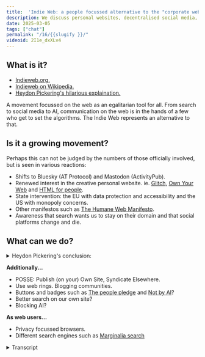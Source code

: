 ```yaml
---
title:  'Indie Web: a people focussed alternative to the "corporate web"'
description: We discuss personal websites, decentralised social media, Web mentions and things we think make up the Indie Web.
date: 2025-03-05
tags: ["chat"]
permalink: "/16/{{slugify }}/"
videoid: 2I1e_dxXLv4
---
```

 

## What is it?

 - [Indieweb.org.](https://indieweb.org/)
 - [Indieweb on Wikipedia.](https://en.wikipedia.org/wiki/IndieWeb)
 - [Heydon Pickering's hilarious explaination.](https://briefs.video/videos/why-the-indieweb/)

 A movement focussed on the web as an egalitarian tool for all. From search to social media to AI, communication on the web is in the hands of a few who get to set the algorithms. The Indie Web represents an alternative to that.

 ## Is it a growing movement?

Perhaps this can not be judged by the numbers of those officially involved, but is seen in various reactions:

- Shifts to Bluesky (AT Protocol) and Mastodon (ActivityPub).
- Renewed interest in the creative personal website. ie. [Glitch](https://glitch.com/), [Own Your Web](https://newsletter.ownyourweb.site/) and [HTML for people](https://www.htmlforpeople.com/).
- State intervention: the EU with data protection and accessibility and the US with monopoly concerns.
- Other manifestos such as [The Humane Web Manifesto](https://humanewebmanifesto.com/).
- Awareness that search wants us to stay on their domain and that social platforms change and die.

## What can we do?

<details> 
<summary> Heydon Pickering's conclusion:</summary>


1. As a content creator, you can reclaim your content from big corporate silos and self-host it. This way your content is your content and you don’t lose anything when Mega Surveillance Media Co decides to kick you off their platform or goes bust. You get to do simple things like edit your content after it’s published and you won’t inadvertently lure people into the clutches of nazi propagandists sharing the same contaminated space.
2. Just because you publish independently, doesn't mean you have to be isolated. You can syndicate your content with technologies like RSS, and invite engagement by implementing a backfeed using standards like [Webmentions](https://indieweb.org/Webmention).
3. As a consumer of content, do not engage with awful people saying awful things. Engaging with them, even to condemn them, only legitimates them and normalizes their bullshit.
4. And finally: the man who entered the Capitol building and had a fatal heart attack did not do so by accidentally electrocuting his own dick with a taser. He just got himself overexcited from all the anger he was being told he should be feeling. Don’t believe everything you read.

 From [Why The Indieweb](https://briefs.video/videos/why-the-indieweb/)
</details> 


**Additionally...**

- POSSE: Publish (on your) Own Site, Syndicate Elsewhere.
- Use web rings. Blogging communities.
- Buttons and badges such as [The people pledge](https://people.pledge.party/) and [Not by AI](https://notbyai.fyi/)?
- Better search on our own site?
- Blocking AI?

**As web users...**

- Privacy focussed browsers.
- Different search engines such as [Marginalia search](https://marginalia-search.com/)


<details> 
<summary> Transcript</summary>




[00:00:05] **Nathan Wrigley:** Hello there and welcome. Today we're talking about Indie Web, a people-focused alternative to the corporate web. We're asking ourselves what is it, and assuming it's a good thing, how can we get involved? We'd appreciate any input by those who know more than we do, either as a future guest on this show or with comments on our YouTube post.

Speaking of which. Apologies to anybody who is audio only listening. They might be expecting something more on building 11 static sites. But yeah, we did two episodes on that, but they were only suitable for the YouTube channel. So we're gonna be talking about the indie web today, and as always. David Waumsley.

How are you doing, David? 

[00:00:46] **David Waumsley:** Yeah, I'm really good. I'm pleased to be doing this one because, for the last couple, it's been on me to try and bluff my way through how to use this kind of new platform. And now this is something where, you introduced me to most things with the D web, but I'm still trying to.

Grapple with what that is and how I can employ that in my work, particularly with client work. But yeah. Yeah, so it's nice. I can just hand much of this over to you, but we have got some show notes, which I've prepared. 

[00:01:17] **Nathan Wrigley:** Yeah. I'll show the show notes in a minute, but I want to be very careful to caveat mTOR, make the case that I don't really.

Practice what I preach here. I follow the indie web stuff from a distance. and where I can, I, I participate not in terms of, time, but in terms of the, things that are out there. I try to use some of those things, but I am no means an expert in this. But it's a fascinating thing and it'd be interesting to see how it, grows or otherwise in the future and what the incentives are and how it might be more aligned with, I don't know, a people first approach to the, internet, that kind of thing.

Shall I share our show notes? 

[00:01:55] **David Waumsley:** Yeah, absolutely. For me it's just that most of the things that come up here are things that you've been onto ahead of me or pointed me to, so it's quite interesting this, yeah. So 

[00:02:05] **Nathan Wrigley:** yeah, and, I get my information from a really broad range of sources. So some of them, really not very well aligned to the indie web, so proprietary social media platforms where these kind of bits of information commonly, but also from listening to.

An eclectic range of chats around the, internet space. So obviously I primarily do WordPress based content, but listening to chats, more about the internet as a whole and what's going on out there. There's loads of information, and I think this is a really interesting topic, a topic of our time really, if you're involved in the internet, but you have a slight suspicion that.

The corporations have taken over and made it into a place which isn't incentivized for humans, but for algorithms and profit. 

[00:02:53] **David Waumsley:** Yeah, exactly. So I guess discovering what it is, we'd have to go first to indie web.org. And for those who are viewing, I'm just gonna go over to their site over here, and that's a title really of our show, is that it's a people focused alternative to the corporate web.

There's a lot more here. it is. Still a very active thing. As we can see down here, there are still meetups and camps that go on with that. I can see this one here. I can see Jen Simmons here. Yeah. attending one of these, to me it feels like when I. I really haven't gone through this site, but when I was looking through, how to get started with it, a lot of the resources to get you going were ironically, I guess in the same way we're doing this on YouTube, but there were YouTube videos, from sort of 10 years ago.

But I guess the, point behind this hasn't changed. It's just hard to judge how active this kind of thing is. 

[00:03:53] **Nathan Wrigley:** Yeah. And also geographically, it's interesting as well. 'cause I, I dunno if you can just scroll down once more, and just pause there. If you just hover there for a minute, you'll see that quite a lot of it is based in, seems to be based at the minute, at least anyway in, in Europe.

And, but I don't know if that's the case. It may be that this is more broadly spread out, but also it does seem to be underpinned by some kind of principle. Again, if you scroll to the top of the page, there's a link out right to the very, very top. There's a link to, where it says we are, a community of independent and personal websites, based on principles.

And that obviously is a link. and the principles are owning your domain and using it as your primary online identity. Something I think most people in the WordPress space would align with publishing on your own site first, optionally elsewhere, and owning your own content. So it's this idea of, just you are the, gatekeeper of it all.

And you don't first lean into some third party service like Facebook or Twitter. You do all of the publishing on your own content, which then you have control over. And if you choose to do anything, you would then cross post or what have you. from there, and obviously platforms like Mastodon and Activity Pub, the protocol behind it are enabling it so that your website can become a first ci, first citizen on the internet as well.

So yeah, there we go. That's roughly it. And also 

[00:05:24] **David Waumsley:** something I didn't pick up on before until I went to Wikipedia. It actually lists out their 10 core principles, which I don't think we'll go through them all 'cause I don't know if I understand them all. But, It was interesting. Just before we press record, you were saying, oh, one of the guys who lives quite locally to you?

[00:05:41] **Nathan Wrigley:** yeah, not, really know so much, but I've had a few interactions with him on social media. So a guy called Kevin Marks and he appeared. The, only reason I know Kevin is I don't know him, I've never met him. I've only had literally two or three exchanges on Twitter, but he, he used to appear regularly on a, chat.

It's a video chat that I watch and listen to called, it used to be called this Week in Google, and now it's changed to intelligent machines. But the, point is, it's the same thing. And so I heard of him and he, regularly came on that show and outlined a lot of the different bits and pieces that were going on in the indie website.

I think that was my first point of contact. but there's Tanex, Selleck, Amber Case, Aaron I dunno how you pronounce that. KY or something like that. Yeah. crystal Beasley and, Kevin there, they seems to be the main proponents, but it seems to be a very human centered, approach, which aligns with what I think.

So it's nice. I. 

[00:06:40] **David Waumsley:** I think my, apart from some of the things that you mentioned, which really didn't click in as being part of the indie web, my first real introduction was, and I really didn't know about Hayden Pickering, but he did this video once, going back to 2021 called Why The Indie Web?

Yeah. And it is, his videos are all hilarious and he gets, he makes so many points in a very short video. They're usually only about seven, nearly eight minutes long on this one. And there's a transcript definitely worth watching. It's hilarious. It really goes through the whole history of the web and how we are where we are now.

and highlights this with, the need to. Take the web, which was something free that we all became accustomed to, to make this into something profitable. So you can sell barbecue sets in his case video. But yeah, and he also has some main points about the indie web, about taking control of that.

But 

[00:07:37] **Nathan Wrigley:** it's I think we need to be forgiving of ourselves. Like that video is really well done, by the way. It's a perfect encapsulation of the whole thing, but, it's. I don't think anybody knew what was gonna happen on the internet. I, don't think there was like this cabal of people robbing their hands together, aha, it's gonna go perfectly in this direction.

It just ended up the way it ended up, because it just did platforms like. Facebook and what have you. Came along and offered us something, which apparently we wanted, and then once it was established that we wanted it, the profit margin and, the incalculable easy for me to say, incalculable wealth that could be made from a platform which had no boundaries of geography, seemingly no ceiling on the number of users that were prepared to spend hours of their day involved in that platform.

And is it any wonder that. It became a corporate thing and billions of dollars were generated and that whole profit motive then seems to have a life of its own. And it gets worse. And it gets worse. And we are where we are. 

[00:08:47] **David Waumsley:** Yeah, exactly. I think a lot of talks on it, and I think possibly in that video of Hayden, he says, and now to introduce the villain capitalism.

in some ways we didn't really see it. We, see it now retrospectively as that because we realize that when you put something like the internet and what it's become over time, that obviously it's gonna get distorted by the, current mode of capitalism. people need to earn money from it.

So it's distorted this kind of essentially free web that we were given, to use for our own communication. It's got lost, In these big Yeah. Big giants who own the algorithms and obviously, change the way that all of us behave and the types of communication we have each other with each other.

Yeah. And 

[00:09:38] **Nathan Wrigley:** I 

think, we've slowly but surely given over our perception of what's normal on the internet. if you rewind right to the beginning when it was CERN and The, really going right back up on it and things like that where people were just academically.

Curiously. Oh hyperlinks. Tim Burners Lee. Oh, look at that. I can put a link behind this word and that will open up a page somewhere else on this diaspora of servers. And it, that was just faab fabulously philanthropic. It felt like, there's, there was no profit motive. And then. People discovered, oh, you can set cookies.

Oh, that's interesting. cookies I think probably were in initially just for state maintaining are you logged in? Are you not logged in? And then clever people thought, oh, we can do a little bit more with that. We can, we can track you across things and suddenly there's a profit motive for capturing your attention and keeping you on there longer.

And, we are where we are, but luckily. The underpinnings haven't changed. The tech, the technologies, the stack behind the internet may is the same. Yes. So we don't have to keep going in the direction that the corporations are pulling us. We can just reign it back and go back to it just being a bunch of links without cookies and without tracking and without, the millions of dollars generated.

Yeah, 

[00:11:02] **David Waumsley:** we 

[00:11:03] **Nathan Wrigley:** found 

[00:11:03] **David Waumsley:** the need to do that. And big corporations like Google, Microsoft, Adobe, all of them are involved in. The building and, and working together on browsers, the building of CSS. And, in some ways, the, web is stronger than it's ever been because we all realize that it is what it was intended to be.

Something for everybody on everything, this one, standard that we all use. So I think in some ways that's backing forth. So I think, it. In some ways the next question I put on the notes here, which we might as well move into, is this was my sense of it when going to the indie web.

So I hear about it. I, for me, it was Hayden's video. I go and look up the site of what's this indie web people are talking of, and then I don't really get a sense of whether it's growing and it's still very difficult to know that as a sort of movement, but. You said this, and I wrote it as exactly the same notes when we were talking earlier, that I don't think it can be measured as a sort of movement of the numbers of people or the meetings that they have there.

It shows itself through different reactions. 

[00:12:09] **Nathan Wrigley:** Yeah, and I, my, my end. Expectation is that it, might be growing, but I, would imagine it's growing at a fairly slow rate. And what I mean by that is you don't really hear the mainstream talking about any of this stuff. It does seem to be, a collection, a small collection of people who are interested in this.

And honestly, if you ask me to give you any commentary about. Almost any subject that humans talk about. I've got no interest in 99.9% of those subjects. There's a handful of things that I'm interested in, and I love those and I talk about 'em. the same's true about this, isn't it? Most people, you switch on your phone or you switch on the computer.

The only thing they care about is does it work and not, what's the moral basis for it or what is the, underlying protocol and where's the data going? It's if I click this, can I buy it? Okay, that works. Who cares? I don't because it, there's no, there's no violence associated with this.

There's no impediment to it working the fact that your data's being consumed here, there, and everywhere. I honestly think most people do not care so long as it works, and they're very happy with the trade off of you. Show me a ton of ads and I'll try to be inoculated against them. I'll try to ignore them, but if it's free, you show me ads.

That's fine. I think most people have that impression. But you and I are slightly different, I think. 

[00:13:34] **David Waumsley:** Yeah, I think you are ahead of me on that one because I didn't care too much about that kind of stuff. And there is a kind of irony. I mean it's slightly off the point here, we don't have the same kind of high streets that you would have certainly in the uk, that there was in the old days.

And you think. You don't know at the time, do you? You, work at a shop, you're busy, you want to buy other stuff from other shops, but you are busy working and stuff, so you buy from Amazon. Amazon then slowly starts to put. That shop outta business eventually. You are all outta business and you are only all buying from Amazon, But it's also, it's, you don't know you're destroying your own 

[00:14:10] **Nathan Wrigley:** industry yourself if you, yeah, but we're also in a curious time, like if you think about it, mass communication, I guess really you could begin that with something like the telephone, but the telephone was very much a one-to-one and it didn't have a, like a, it wasn't recording anything.

It really is only in the last 15 or so years. That, yes, people have been able to s have some sort of global conversation, like normal people. Obviously if you're the prime minister of the UK or the president of the us you've been able to have those conversations, but most of us don't. And now we're thrust into this scenario where you can, message people.

Anywhere in the world. And, I'm not sure as a species, we're quite ready for it, frankly, in rewind the clock, I don't know, a hundred years, 200 years, something like that, which in the, in, in the history of. Our species is not that long. You probably didn't really get much further than your front door.

On a typical year, you might wander a few hundred yards here, there and everywhere. There's no trains, there's no cars. Would've been an effort to own a horse and get anywhere on that would, it's still taken days, but the point is your world was. Much smaller. Yes. And we, have this impression that because it's now bigger and we're involved in global things, and I can, you are in Goa, I'm in Yorkshire, north Yorkshire, and yet here we are talking as if we're next door to, literally you could be sat next to me.

I can hear every word you're saying and every breath and everything. It's, yeah. Is that normal? I, don't know if that's. I don't know if that's a good idea in the end, 

[00:15:49] **David Waumsley:** but for us it feels like, I feel like I'm in the UK anyway when I'm talking to you because culturally I'm still Yeah, very much in the UK and that so full of that kind of news.

But anyways, yeah, so what's a couple? I was trying to get a few of the things where I think maybe the movement is shifting and I put some things down here. Which I think is quite interesting is, these kinda shifts that we've seen to say Blue Sky using the AT Protocol and Mastodon, which again, you were really early on in using Mastodon, where I thought, what is this?

Which is using Activity Pope, which is a standard, isn't it? It's a W three C standard. 

[00:16:29] **Nathan Wrigley:** Yeah. So this is the idea of replacing platforms with protocols. So instead of using Twitter or X, you use. Activity pub. so you know, anybody can use the activity pub protocol and build their own thing on top of it.

So Mastodon isn't what's powering the technology, it's the activity pub protocol. And you've seen moves in the WordPress space. We have the activity pub protocol, sorry, plugin. You have things like pixel fed and various things built on top. And so the idea is there's this interoperable layer.

and it's standards based. Anybody can, work with it. you can own your own instance of Mastodon, but the protocol is the thing that you're interested in, not the platform. And at the at, or I think it's at Protocol, which is the one that Blue Sky's using is, is similar but different.

the, one of the things that it hasn't yet done as of recording this, it hasn't, it hasn't gone. All in, in the same way that Activity Pub has, for example, I don't think you can move your account yet from one platform to another. so you don't own your data in that way. But the intention is that it will happen, but it hasn't happened yet.

I think they're trying to get their docs in a row, but this is, these two are moves to open up social, interactions. and any interaction, really any kind of activity on the internet and it to be built upon an open platform, which anybody can use. And so you can go to Mastodon and you won't be bombarded with ads.

There's no algorithm there trying to game your feed. You basically get a chronological feed of content produced by people in the order in which they produced it. So if you follow no people, your timeline is empty. If you follow 12 people, it will be fairly quiet. If you follow a thousand people, it'll be noisy.

but there won't be an algorithm trying to insert an ad or trying to say, this post will capture your attention. Let's put that in front of you 'cause you'll stay on for a bit longer. None of that. The thing is you could build that on top of activity pop, you could build that platform, but I expect not too many people would want to use it.

But anyway, 

[00:18:47] **David Waumsley:** yeah. And I suspect all the big moves to Masteron and Blue Sky. Blue sky particularly, I think coming so quickly is, due to the way that Twitter had gone, and the direction with that. And I think, it's. Perhaps the same. we'll look to those big players, but rather than being something that the indie web people think, no, I shouldn't have these algorithms affected me.

It really comes down to a sort of breaking point. The politics or really, or the disagree. for, me, 

[00:19:16] **Nathan Wrigley:** the break, that I needed was just realizing that my attention, I was not able to compete against the algorithm. I literally was unable to stop. Using the phone. I've, decided to call the phone from now on the rectangle.

That's what I'm gonna refer to it as. So I, refer to people staring at the rectangle. 'cause it gives it that 

[00:19:43] **David Waumsley:** what the heck 

[00:19:44] **Nathan Wrigley:** I don't know, like very third party It's bleak and it's a bit like something at the obelisk of 2001, a Space Odyssey or something like that. But, I was unable to stop doing it and I would be doing it at all times of the day, which I knew four in the morning.

Why the heck am I doing this? And I realized that it was because these algorithms had completely captured me and it was not in my interest to be staring at the, rectangle at four in the morning. 

[00:20:11] **David Waumsley:** And I think something which I certainly became aware of, I lost my Facebook. Access. so it was hacked in some way.

Somebody managed to do something, there was a security issue there, and, there was no way I could really convince them to put me back. And I had, a group which was growing there, so they, suddenly I couldn't communicate to this group that. I've gone, the person running this group and that, that was the thing that really attracted me to things like Facebook was only the groups and a special collection of people.

But I realized as I think more people do, as we see them come and go, that we know these platforms will eventually die. I. and others will take over. and if it's important for you to own your content, then you probably need to be looking. If it's disposable, then that's fine, isn't it? But if you, feel there's some value in keeping it and having an ownership over it, you do need to.

Find alternatives. 

[00:21:11] **Nathan Wrigley:** That's right. It's a really, peculiar trade off though, isn't it? because the platforms like Facebook, for example, have captured all the audience. I, my intuition is that Facebook might be in decline, but that is purely intuition. It's not based upon any data. but if you have your congregation for want of a better word, over on Facebook and like you, something happens and you lose access, that's gone.

it's completely gone. Growing an audience outside of Facebook, I think is really hard because Yeah. Or or YouTube or TikTok or whatever it may be. Because they do such a great job of if you are producing content, which their algorithm says, look, this is making, waves, therefore it's making our platform money.

They will then push the audience for you. They will make the audience for you. Yes. And so it's a real trade off. Trying to do it yourself is much harder. But obviously you own it, and if TikTok decides to shut you down, it doesn't matter. 

[00:22:12] **David Waumsley:** Yeah, there's a point actually later on that we'll get to that.

If there's any other points that we put on, whether it's growing or that, I put in maybe, state, sorry. the state interventions, the things that we're seeing with the eu with data protection, accessibility, and certainly with the US getting, having monopoly concerns over the likes of what Apple and Google do as well.

is that part of the, in some ways it's legislating against monopolies, which is what we're. I, guess everybody's worried about, 

[00:22:43] **Nathan Wrigley:** yeah, I don't really know, actually. obviously the things like the GDPR and the concern about where your data is held, if you are, typing on a keyboard in Germany, but the, result of that typing in gets saved to some server in the us.

I, think, that seems to be a topic of growing concern. It's so ephemeral though for most people to like, how do you capture that in the minds of most people? How do you get people to care about that? Because all that you care about is that the next time you go in, the pixels come back. I. Onto your screen and so okay, who did what When I wrote to John six months ago, let me just go back to that conversation with Jeff.

There it is. There's the conversation I had with John. I remember what we said. Now it's like, where was that data? I don't care. I care, but I don't think most people care. but that does seem to be a part. And, we're in a fairly fractured time in terms of inter international diplomacy and politics and things.

So it'd be interesting to see how these lines get drawn and whether. Whether we will be siloing our data inside of our own national boundaries more and more. But I don't know if it's a part of it. It feels like it is a part of it. Anybody that's watching this can tell us. 

[00:24:00] **David Waumsley:** And I think definitely what seems a part of it to me was, at the same time there was a lot of, confidence chats that I saw with a, a renewed interest and an encouragement by many to get creative again, as we did in the early web with HTML and CSS, and make your own personal sites, have your own ownership there. And, again, I something that you put me on to first. there was a newsletter Own your web. I'm just gonna Oh yeah, that's right on the screen.

Yeah. By met, Matt Ott there and yeah, I like this. That's, yeah, it's great. it just. It just encourages people that they can just build these websites together, as we did in the early days. And people have forgotten about it now. It's been taken over by everybody feels the easiest way is a, web builder or something.

So yeah, it's a really good series. and that led me on to realizing there were other services I wasn't aware of. Things like, glitch here, which is a little bit like, GitHub pages or, Netlify, which we use, but it's really a bit more aimed at free hosting for people who want to do their own basic sites.

Get started with HDML, maybe start with some templates, levity, which we've been talking around is, on the remix here for easy blogging with Eleventy is in here. So again, it's something that's been around for a while, but. Not hugely taken off though. 

[00:25:28] **Nathan Wrigley:** It's interesting how, like how we've entered this era I, and you keep calling it the subscription economy where you just pay a little bit and you have access to all this stuff, but you don't own any of it.

So in the case of music, you might pay Spotify $10 a month or something and once that elapses, the music's all gone. Whereas when you were a child and I, was a child, you, purchased the music and it was yours forever. And sure enough, you didn't have access to all the music and you thought long and hard about which CDs you were going to buy.

But thinking about it, in my childhood growing up, we, rented nothing. We had a mortgage on the house that we lived in, but everything, all transactions were a case of you pay for the thing and you get the thing and it's now yours to own. Whereas now we've definitely, there's a shift to, okay, I'll pay you a small amount on a monthly basis or an annual basis, or what have you.

And the trade off is that you won't ever own it, but it'll be yours during the period in which you are paying me. Of course the problem is when that, when you no longer can pay it, like you either choose not to pay it or you run outta money or you retire and suddenly realize that all these bills that you've been able to service for all this time are no longer possible, and suddenly all your access to the music is gone and you probably would've been better off building up a record collection all those years.

it's interesting. 

[00:26:56] **David Waumsley:** Yeah, absolutely. I, must, the other thing that I linked to on there, which I think is great 'cause it won't come up in search very Oh yeah. For people, which again, is fairly new and it's somebody just putting a starter for people who just wanna get back to those early days when you just wanna build something that you own yourself.

So I feel there is a big. Encouragement if you like. It's almost, it almost feels a little bit like the seventies just when punk came in. This idea that people could just get back and make music with three chords themselves with a bit of attitude rather than having to know all the sophisticated stuff.

And it feels a little bit like it's encouraging that, and for people to be a little bit more, as they were the websites. Most of the designs we do them to a formula. We've read something like StoryBrand and we know we need to write a certain type of headline and have this in a certain order.

our three benefits need to be listed after our value proposition. And in the early days when people had, geo cities and even MySpace to a certain degree, they were a bit wacky with their designs. so there's that going on. The idea of, showing your creativity through your own personal site and owning the data and sharing with the world, just any.

Interests and thoughts that you have. Yeah, and I think that's a loss, the idea that people, will go and set up Facebook 'cause it's easier to communicate with their friends. But there are less people now who, without any commercial reason, will set it up just as a way of self-expression. 

[00:28:25] **Nathan Wrigley:** Yeah. It really is.

Honestly, the internet is such a power for good, isn't it? It's such a, yeah. It's an amazing resource that humanity has. And it does seem a, shame, honestly. Looking back, I suppose to some extent it was inevitable that money was gonna get involved and take over the whole thing.

But it will be interesting to see if a proportion of the people can, can wrestle that maybe this isn't a situation where we're trying to, we're trying to make it either or. Yeah, it's more a situation of, okay, those that wanna roll their own and do the indie web thing, they, yes, they can do that. And the corporate stuff that can carry on as well.

And we can have a bit of both. Maybe that's the, sort of ideal, yeah. Seesaw of it all. 

[00:29:10] **David Waumsley:** And I think it's, it is in there. I think it's with the indie web, an alternative. And I think everybody needs an alternative. We, and that's it, isn't there? I think, we always need, I think commercialism has pushed forward the web to being what?

We couldn't imagine it being initially to what it is now, so it's needed there. But there is this point where it feels like if you're only on the web to server, a corporate, it's lost a lot. yeah. So what can we do? Let's have a, have I covered the points there? Oh, I did want to mention here, I'll bring it up here to the.

Humane Human Web. Hu 

[00:29:48] **Nathan Wrigley:** Humane. Sorry. Yeah, 

[00:29:49] **David Waumsley:** apologies. Humane Web 

[00:29:50] **Nathan Wrigley:** yesterday. There you go. 

[00:29:51] **David Waumsley:** Yeah, there's a lot of things like this. So this comes from Michelle Barker Set this up. she writes a lot on CSS and does some talks and that she's, I love that website by the way. You did. It's funny, you really like some bold stuff.

You see your, you, I laugh that. Yeah. Funny enough, I think you've a heart, you this personal expression stuff that you see with the insight. So you, always react to those. yeah. Yeah. yeah, so I, I think there's an overlap with lots of people doing these kind of various different things.

So her point is her point on the top there, what it's becoming, that the web is becoming hostile to humans, that people have been tracked and that their privacy is routinely violated. that search is just gonna giving you ads and everything. So her kind of take on it, is also from. Not just where the data goes, but also the eco-friendliness of stuff, and I think.

That's one of her big things. To make lighter websites that don't burn the planet is one of her big things on that, but made for humans again. And similarly, there are other things, let me just bring these up. People are wearing, taking badges and things like the people pledge. I, dunno if this is a good thing or not, whether it's just helping this particular domain to get a lot of attention or whether it's this kind of nice idea that you put a badge on your site, which is saying that.

You stand for these things, you're not gonna discriminate it or devalue anyone on the basis of their age, gender, identity, and other things. Like one, which I'm tempted to put on any site that I do, which is not by ai. yeah, exactly. Yeah. So you can have little badges like that. I don't know if that's connected with the, in a way it seems the same sort of move.

It's like positioning against a corporate direction, if you like. 

[00:31:44] **Nathan Wrigley:** Yeah. It's hard to encapsulate, isn't it? Because this whole movement isn't summed up in one trite little sentence. there's just some feeling in the back of my head about what it is, and. I can't encapsulate it perfectly.

if you, showed me a website and, and you asked me, does this align, I'm not sure does it, I'm not entirely sure, but there's a feeling and it, feels a little bit. philanthropic. It feels a little bit, I don't know, left-leaning for want of a better word. It seems to be more all embracing.

It's definitely not about making loads of money. I'm wondering secretly if we got all of the people involved in the indie web on a deep and profound level and, ask them, would you like to live in a commune? I wa I wonder what the answer would be. 

[00:32:34] **David Waumsley:** so yeah, so we've got, we're back to some Hi hippie 60 times up.

Yeah, that's right. Hugging trees. Yeah. It is a 

[00:32:41] **Nathan Wrigley:** bit, don't, it is a bit of that though. There is some of that sprinkled over the top of this without a doubt. Yeah. Okay. what can we do? Oh, sorry. Carry on. 

[00:32:50] **David Waumsley:** Yeah, no, it's the same thing. I, won't read out. it is. Fascinating Hayden Picker In's conclusion, but it's a lot to read out there what he says we should do.

But, I'll leave that on the site there. there was something which I was introduced to, actually it was by LA Zach Leatherman, the author of 11 two. We've been talking about. He did a talk, I think about five years ago or something on this, and he introduced me to this concept of Posse, which stands for Publish on your own site, syndicate elsewhere.

I love that. Which. Yeah, and I think that's something that you can start to do, can't you? With these protocols where you can start to say, okay, the, canonical. Link, the URL is yours and then your content goes out to all these other services to attract things. And yeah, he cites an example actually, Jeremy, Keith and his site, he's very good at being able to set these things up.

So almost he talks about it as well a lot. He's a big, Defender of the indie web. Of course, as you might expect with him, I can't really show you any examples of it, but basically, no, it's very much tied up with a band in a pub at the moment, isn't it? Yeah. Yes. But that's really how he's running his site.

He, he, it, always stays with him on his domain and it gets sent everywhere else. 

[00:34:13] **Nathan Wrigley:** there is a. I was just gonna say there's a lot of moves in WordPress at the moment to make this possible. So the PO protocol, which is built by a chap called Mattias Fle, he, he's building it. He's been, he now works for Automatic, but the idea is very much of that, it's that you publish on your own website and then.

It. Your website is the account on an activity pub related platform like Mastodon or Pixel Fed. So you publish it there and it's not cross posting, so it's not when you hit publish, it's not then pushing it out to Mastodon. It is. The Mastodon account. The website? Yes. The account. And that's hard to get your head around 'cause we're not used to that.

And then in the future, the, it's, built or being built. The idea is that if somebody comments on Mastodon or pixeled from that or any other platform on the, activity pod protocol, those comments come back into your WordPress post or page. And then if you reply that all gets sent out and it's all happening.

You, you've got that conversation on your own. Yes, your own website. It's fascinating. 

[00:35:26] **David Waumsley:** Yeah, I had a little look at that I was interested in. 'cause it wasn't high numbers for the plugin that goes that No, That allows you to do that easy. And I'm also looking at it because we've decided to not go the WordPress route and do it with 11 for us.

Yeah. I want to see if we can do this very same thing as well with us to have it. As a kind of comedy system to make sure that, there's this whole 

[00:35:45] **Nathan Wrigley:** thing called web mentions, but Exactly, that's as far as I can take you with that. I don't really know how that would be implemented or what that really encapsulates, but I know that in this community, in the sort of indie web, community web mentions is, that.

Yes. Yep. 

[00:36:00] **David Waumsley:** And then there are methods as well. I saw one for being able to, it doesn't matter what platform you're using, as long as you've got the control where you can use the at protocol from Blue Sky to use Blue Sky as your kind of commenting system, 

[00:36:14] **Nathan Wrigley:** I guess that would have a very similar endeavor and that's.

Some, and I know now there's a ton of, work being done for people bridging those two protocols, so literal bridges, so that one connects perfectly with the other so that the two. Protocols bind together so that you could, I don't know, have something that links over to Mastodon and Blue Sky and can publish onto them both at the same time.

That kind of thing. 

[00:36:40] **David Waumsley:** just news here, I, it's very hard when we talk about a lot of these things, so there's usually a question. It's a bit like SEO where there'll be articles saying it's dead, and no it isn't. It's very much alive and stuff, and it's things like, web rings. We, they were there in the early days of the war.

The web before we had Google and the, we would find those connections. I think some of the bigger corporations run some of these, web rings, but that's something we can do in blogging communities. They still exist out there and I started to find a bit of a few of those, but. To be honest, I was so used to just going to search to find all my information from the web that 

[00:37:22] **Nathan Wrigley:** yeah, 

[00:37:22] **David Waumsley:** unless I knew about this, it's unlikely I'd find it.

And I think it has been. And something I'm quite keen, I think, to do myself a little bit more with this is to make sure you create genuine links with people so you can use things like web mentions and stuff by. just naturally mentioning, why you are writing about something comes from somebody else's work.

So you mentioned them. yep. They become aware of it. You promote them and somebody takes from yours and it's this nice circle. Of self-promotion, if you like, that doesn't rely on gaming, 

[00:37:58] **Nathan Wrigley:** Yeah. It's like robbing one another's backs in a way, isn't it? Yes. It feels a little bit more like that.

Yeah. Yeah. And you're not doing it because of, because you'll get a search result boost out of it. You're doing it 'cause it's the right thing to do. 

[00:38:11] **David Waumsley:** Yes, exactly. And it, also helped, you, you don't have to explain from the start again. if you're working on somebody else's work, you want to lead them to that so they can see where you started from.

And I think it just seems a much more. Sensible way to communicate with each other. So anyway, we've been going off for some time, so I'll probably speed up, 

[00:38:30] **Nathan Wrigley:** aren't I? Okay. Yeah. I mean we, yeah, probably we should wrap it up fairly soon, but, just, one quick thing. Apropos of nothing.

Yeah. And that is to say that you were talking about search engines just now I have, I've I. Ditched Google, as my search engine of choice and I've gone over to using, oh, you've got it there. yeah, cgi, I dunno if that's how you pronounce it. I believe that this was started by somebody who used to create a WordPress plugin, and I've forgotten which one it was, but it's probably one that you and I have both heard of and they moved out the WordPress space and, and.

So the, trade off here is that I have to pay for it, but the good thing about it is that I'm, not hoping to keep my search engine results for any length of time. So I don't feel like I want to own, any of the data that I put into this. But the, benefit is that you get a, an unsponsored set of search results.

They don't keep track on what you do, and you can prioritize certain domains. So say for example, I was searching for, oh, I don't know, like socks or something, I might be able to put in a bunch of local websites to me and say, actually, when you're giving the search resource, only select those websites to, to search through so you can curate the search.

And, in that way it inoculates CGI. From, from that bias, which we have no doubt is in the Google search results. you can, definitely get a sense that promoted content, sponsored content comes out at the top, which it always does. You can see that right at the beginning.

And so I'm gonna try this out for a little bit and we'll see how we go. I can't say I can't endorse it 'cause I've not used it for long enough. I only been using it for two or three weeks, but I'm gonna give it a go. Yeah, and I think it's $120 a year. I think they've got a 30 day trial or something if you wanna give it a go.

But I, I think it's a good thing for me to be doing. 

[00:40:28] **David Waumsley:** Yeah, no, I think it's fascinating. I think with Google, as we, realized, obviously they did it with things like encouraging us to use schema and rich snippets, which they don't need so much now with ai, but in some ways we realize now it's to keep them.

To keep us all on their domain rather than the original deal, which is, we'll do what you want Google, to make our sites, search friendly. Absolutely. And you send us the traffic, Yeah. Let's go in. 

[00:40:54] **Nathan Wrigley:** Yeah. Yeah. give it a go. cgi.com. See what you think. Yeah, 

[00:40:58] **David Waumsley:** I'll mention another one, which I put down here.

'cause I, in fact, I put it down as a note there, as web users, we can try different search engines. You were already ahead of me, but I saw somebody else mention talking about new web. Marginalia Now, it's probably not that useful, but it's, you can search and I can't because honestly I've, I don't know it very well to be able to demonstrate it and plus we're on audio, so I won't, but it basically, it will give you a totally, you can.

You can search, by the sort of topic that you want. And I think I, I'm not quite sure how it works, but it's, the person who was recommending this as an approach said and they really summed up for me, what I feel about Google these days is often the sort of stuff I'm interested in. I have to work through loads and loads of stuff, so I was trying to find that site I was promoting earlier, which is the HTML.

Is for people. Couldn't remember what it was exactly called the domain, tried Google Search, knew it was a fairly recent thing, couldn't find it. And what everything I was listed really was a good SEO article by a, big corporation. So it would be GoDaddies, article on HDML, or something like that.

And pretty much everything was a corporate thing. So I think. Marginality. What was Margin 

[00:42:16] **Nathan Wrigley:** or margin? Margin. Marginal margin. Yeah. 

[00:42:19] **David Waumsley:** Yeah. Marginal. Yeah. Yeah, I've got it. I had it up here, didn't I? A moment ago. There we are. Yeah. It doesn't look particularly friendly, but I think it just allows you to, I.

Search for sites. it's built really for the indie web type thing. It's where 

[00:42:34] **Nathan Wrigley:** Okay. 

[00:42:34] **David Waumsley:** in the same way. So yeah. I didn't know it existed, but I just think that's quite fascinating. yeah, that is. Yeah. Yeah. 

[00:42:40] **Nathan Wrigley:** Yeah. 

[00:42:41] **David Waumsley:** Gosh, the other thing is something I'm. If I'm gonna ask a client, actually I'm gonna speak to a client the day after tomorrow about their new site in there.

I'm gonna ask 'em if they want me to block ai. 

[00:42:53] **Nathan Wrigley:** Oh, interesting. whether or not you'll be successful in that endeavor is, up for question because I dunno how honorable the, the robot stop text, is yes, but certainly it's worth a shot. What's the, what's your intuition there?

Do you get the feeling that most people don't want to contribute their own content into an AI LLM? 

[00:43:15] **David Waumsley:** Yeah, I don't know. I don't, it is the first time I'm gonna ask. It's just crossed my mind. I realize there's a beautiful list that I found of, various ways of blocking somebody from the WordPress 

[00:43:25] **Nathan Wrigley:** community.

I, haven't done anything about that. my content is just out there and presumably it gets scraped. it's not gonna be scraped or have a great authority, but I, haven't really. I've drawn a conclusion about that, but it feels to me that certainly if you are a content creator, the voices are getting louder about that not being, especially if you are a creative, you're a musician or something.

It does seem like a bit of a shame that. As a species, we've decided that, something that you can get, for one us sense, a song created by a website that socked up all the songs that are out there in existence, that doesn't seem, particularly well aligned with humanity. no, I would be very surprised if the indie web movement is particularly well aligned with the AI movement, but I could be wrong about that.

[00:44:18] **David Waumsley:** Yeah. Oh, I think, most will not. Yes. Yes. It will not want a lot of people. I think the people I follow now are not keen. They're very keen to, to say that we haven't used AI with this one. Or they're very keen as well to point out that the cost of an AI search is so much greater than a normal search.

Which led me to the other point that I thought about what we could do. And I think, when it comes to our site, content site, we hadn't even talked about it before. And I was reminded by Bob Monor from the 11 two community that you can, on static sites have a fairly good search these days.

So I think this is a topic for us later to see how we could maybe implement some of these kind of indie web techniques. Things like, oh yeah, I'd 

[00:45:02] **Nathan Wrigley:** that, I, would love to know how to implement those. So if, we can do that would be. Wonderful. Yeah. and you never know, the indie web community might, might be able to get something out of that as well.

Great. Yeah, I think we've come to the end. I think So let me, find my mouse and, put us back on the screen like that. So that's it. this one's going out as an audio as well as we'll stick it on the, is it going on the YouTube as well? Yes it is. Yeah, everything all there isn't that ironic. I know the irony.

We're gonna, we're gonna use YouTube, but we're gonna slight rain on a wedding day. Slack them off at the same time, so there we go. That's it. We'll see you next time. Thanks David. That was really interesting. Yeah, enjoyed that. Bye bye-Bye. 

</details> 